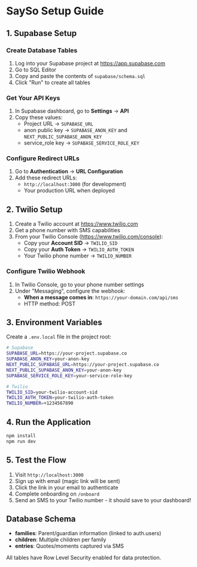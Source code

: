 # SaySo Setup Guide

## 1. Supabase Setup

### Create Database Tables

1. Log into your Supabase project at https://app.supabase.com
2. Go to SQL Editor
3. Copy and paste the contents of `supabase/schema.sql`
4. Click "Run" to create all tables

### Get Your API Keys

1. In Supabase dashboard, go to **Settings** → **API**
2. Copy these values:
   - Project URL → `SUPABASE_URL`
   - anon public key → `SUPABASE_ANON_KEY` and `NEXT_PUBLIC_SUPABASE_ANON_KEY`
   - service_role key → `SUPABASE_SERVICE_ROLE_KEY`

### Configure Redirect URLs

1. Go to **Authentication** → **URL Configuration**
2. Add these redirect URLs:
   - `http://localhost:3000` (for development)
   - Your production URL when deployed

## 2. Twilio Setup

1. Create a Twilio account at https://www.twilio.com
2. Get a phone number with SMS capabilities
3. From your Twilio Console (https://www.twilio.com/console):
   - Copy your **Account SID** → `TWILIO_SID`
   - Copy your **Auth Token** → `TWILIO_AUTH_TOKEN`
   - Your Twilio phone number → `TWILIO_NUMBER`

### Configure Twilio Webhook

1. In Twilio Console, go to your phone number settings
2. Under "Messaging", configure the webhook:
   - **When a message comes in**: `https://your-domain.com/api/sms`
   - HTTP method: POST

## 3. Environment Variables

Create a `.env.local` file in the project root:

```bash
# Supabase
SUPABASE_URL=https://your-project.supabase.co
SUPABASE_ANON_KEY=your-anon-key
NEXT_PUBLIC_SUPABASE_URL=https://your-project.supabase.co
NEXT_PUBLIC_SUPABASE_ANON_KEY=your-anon-key
SUPABASE_SERVICE_ROLE_KEY=your-service-role-key

# Twilio
TWILIO_SID=your-twilio-account-sid
TWILIO_AUTH_TOKEN=your-twilio-auth-token
TWILIO_NUMBER=+1234567890
```

## 4. Run the Application

```bash
npm install
npm run dev
```

## 5. Test the Flow

1. Visit `http://localhost:3000`
2. Sign up with email (magic link will be sent)
3. Click the link in your email to authenticate
4. Complete onboarding on `/onboard`
5. Send an SMS to your Twilio number - it should save to your dashboard!

## Database Schema

- **families**: Parent/guardian information (linked to auth.users)
- **children**: Multiple children per family
- **entries**: Quotes/moments captured via SMS

All tables have Row Level Security enabled for data protection.
